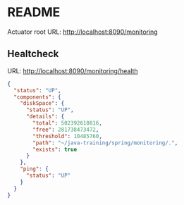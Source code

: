 # README

Actuator root URL: [http://localhost:8090/monitoring](http://localhost:8090/monitoring)

## Healtcheck

URL: [http://localhost:8090/monitoring/health](http://localhost:8090/monitoring/health)

```json
{
  "status": "UP",
  "components": {
    "diskSpace": {
      "status": "UP",
      "details": {
        "total": 502392610816,
        "free": 281738473472,
        "threshold": 10485760,
        "path": "~/java-training/spring/monitoring/.",
        "exists": true
      }
    },
    "ping": {
      "status": "UP"
    }
  }
}
```